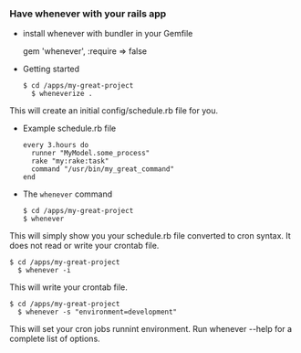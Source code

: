 ### Have whenever with your rails app

* install whenever with bundler in your Gemfile

    gem 'whenever', :require => false

* Getting started

    <pre><code>$ cd /apps/my-great-project
    $ wheneverize .</code></pre>

This will create an initial config/schedule.rb file for you.

* Example schedule.rb file

  <pre><code>every 3.hours do
    runner "MyModel.some_process"
    rake "my:rake:task"
    command "/usr/bin/my_great_command"
  end</code></pre>

* The `whenever` command

  <pre><code>$ cd /apps/my-great-project
  $ whenever</code></pre>

This will simply show you your schedule.rb file converted to cron syntax. It does not read or write your crontab file.

  <pre><code>$ cd /apps/my-great-project
  $ whenever -i </code></pre>

This will write your crontab file.

  <pre><code>$ cd /apps/my-great-project
  $ whenever -s "environment=development"</code></pre>

This will set your cron jobs runnint environment. Run whenever --help for a complete list of options.

